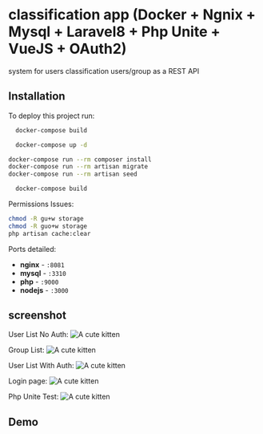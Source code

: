 
# classification app (Docker + Ngnix + Mysql + Laravel8 + Php Unite + VueJS + OAuth2)


system for users classification users/group as a REST API







## Installation

To deploy this project run:

```bash
  docker-compose build
```

```bash
  docker-compose up -d
```

```bash
docker-compose run --rm composer install
docker-compose run --rm artisan migrate
docker-compose run --rm artisan seed
```

```bash
  docker-compose build
```
Permissions Issues:
```bash
chmod -R gu+w storage
chmod -R guo+w storage
php artisan cache:clear
```

Ports detailed:

- **nginx** - `:8081`
- **mysql** - `:3310`
- **php** - `:9000`
- **nodejs** - `:3000`

## screenshot
User List No Auth:
![A cute kitten](http://placekitten.com/200/300?style=centerme)

Group List:
![A cute kitten](http://placekitten.com/200/300?style=centerme)

User List With Auth:
![A cute kitten](http://placekitten.com/200/300?style=centerme)

Login page:
![A cute kitten](http://placekitten.com/200/300?style=centerme)

Php Unite Test:
![A cute kitten](http://placekitten.com/200/300?style=centerme)

## Demo


